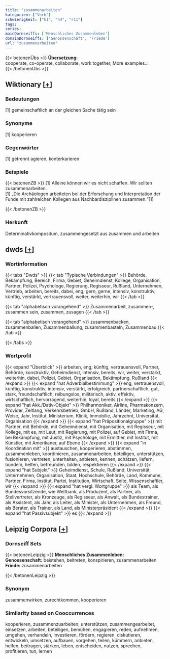 ```yaml
---
title: "zusammenarbeiten"
kategorien: ["Verb"]
schwierigkeit: ["k1", "h4", "r11"]
tags:
series:
mainDornseiffs: ['Menschliches Zusammenleben']
domainDornseiffs: ['Genossenschaft', 'Friede']
url: "zusammenarbeiten"
---
```


{{< betonenÜbs >}}
**Übersetzung:**  
cooperate, co-operate, collaborate, work together, More examples...  
{{< /betonenÜbs >}}

## Wiktionary [[+](https://de.wiktionary.org/wiki/zusammenarbeiten)]

### Bedeutungen
[1] gemeinschaftlich an der gleichen Sache tätig sein  

### Synonyme
[1] kooperieren  

### Gegenwörter
[1] getrennt agieren, konterkarieren  

### Beispiele
{{< betonenZB >}}
[1] Alleine können wir es nicht schaffen. Wir sollten zusammenarbeiten.  
[1] „Die Archäologen arbeiteten bei der Erforschung und Interpretation der Funde mit zahlreichen Kollegen aus Nachbardisziplinen zusammen.“[1]  

{{< /betonenZB >}}
### Herkunft
Determinativkompositum, zusammengesetzt aus zusammen und arbeiten  



## dwds [[+](https://www.dwds.de/wb/zusammenarbeiten)]

### Wortinformation
{{< tabs "Dwds" >}}
{{< tab "Typische Verbindungen" >}}
Behörde, Bekämpfung, Bereich, Firma, Gebiet, Geheimdienst, Kollege, Organisation, Partner, Polizei, Psychologe, Regierung, Regisseur, Rußland, Unternehmen, Vertrieb, arbeiten, bereits, dabei, eng, gern, gerne, intensiv, konstruktiv, künftig, verstärkt, vertrauensvoll, weiter, weiterhin, wir
{{< /tab >}}

{{< tab "alphabetisch vorangehend" >}}
Zusammenarbeit, zusammen-, zusammen sein, zusammen, zusagen
{{< /tab >}}

{{< tab "alphabetisch vorangehend" >}}
zusammenbacken, zusammenballen, Zusammenballung, zusammenbasteln, Zusammenbau
{{< /tab >}}

{{< /tabs >}}

### Wortprofil
{{< expand "Überblick" >}} arbeiten, eng, künftig, vertrauensvoll, Partner, Behörde, konstruktiv, Geheimdienst, intensiv, bereits, wir, weiter, verstärkt, weiterhin, dabei, Polizei, Gebiet, Organisation, Bekämpfung, Rußland {{< /expand >}}
{{< expand "hat Adverbialbestimmung" >}} eng, vertrauensvoll, künftig, konstruktiv, intensiv, verstärkt, erfolgreich, partnerschaftlich, gut, stark, freundschaftlich, reibungslos, militärisch, aktiv, effektiv, wirtschaftlich, hervorragend, weiterhin, loyal, bereits {{< /expand >}}
{{< expand "hat Akk./Dativ-Objekt" >}} Philharmoniker, Airline, Pharmakonzern, Provider, Zeitlang, Verkehrsbetrieb, GmbH, Rußland, Länder, Marketing, AG, Weise, Jahr, Institut, Ministerium, Klinik, Immobilie, Jahrzehnt, Universität, Organisation {{< /expand >}}
{{< expand "hat Präpositionalgruppe" >}} mit Partner, mit Behörde, mit Geheimdienst, mit Organisation, mit Regisseur, mit Kollege, mit es, mit Leut, mit Regierung, mit Polizei, auf Gebiet, mit Firma, bei Bekämpfung, mit Justiz, mit Psychologe, mit Ermittler, mit Institut, mit Künstler, mit Amerikaner, auf Ebene {{< /expand >}}
{{< expand "in Koordination mit" >}} austauschen, kooperieren, abstimmen, zusammenleben, koordinieren, zusammenarbeiten, beteiligen, unterstützen, fusionieren, vertreten, unterhalten, anbieten, kennen, schätzen, liefern, bündeln, helfen, befreunden, bilden, respektieren {{< /expand >}}
{{< expand "hat Subjekt" >}} Geheimdienst, Schule, Rußland, Universität, Unternehmen, Organisation, Staat, Hochschule, Behörde, Land, Kommune, Partner, Firma, Institut, Partei, Institution, Wirtschaft, Seite, Wissenschaftler, wir {{< /expand >}}
{{< expand "hat vergl. Wortgruppe" >}} als Team, als Bundesvorsitzende, wie Weltbank, als Produzent, als Partner, als Stellvertreter, als Kronzeuge, als Regisseur, als Anwalt, als Bundestrainer, als Assistent, als Jahr, als Leiter, als Minister, als Unternehmen, als Freund, als Berater, als Trainer, als Land, als Ministerpräsident {{< /expand >}}
{{< expand "hat Passivsubjekt" >}} es {{< /expand >}}

## Leipzig Corpora [[+](https://corpora.uni-leipzig.de/en/res?word=zusammenarbeiten&corpusId=deu_newscrawl-public_2018)]

### Dornseiff Sets
{{< betonenLeipzig >}}
**Menschliches Zusammenleben:**  
**Genossenschaft:** beistehen, beitreten, konspirieren, zusammenarbeiten  
**Friede:** zusammenarbeiten  

{{< /betonenLeipzig >}}

### Synonym
zusammenwirken, zurechtkommen, kooperieren


### Similarity based on Cooccurrences
kooperieren, zusammenzuarbeiten, unterstützen, zusammengearbeitet, einsetzen, arbeiten, beteiligen, bemühen, engagieren, reden, aufnehmen, umgehen, verhandeln, investieren, fördern, regieren, diskutieren, entwickeln, umsetzen, aufbauen, vorgehen, teilen, kümmern, anbieten, helfen, beitragen, stärken, leben, entscheiden, nutzen, sprechen, profitieren, tun, lernen

